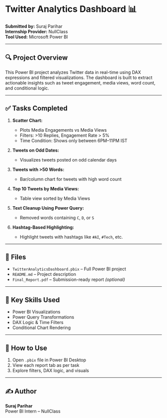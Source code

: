 # Twitter Analytics Dashboard 📊

**Submitted by:** Suraj Parihar  
**Internship Provider:** NullClass  
**Tool Used:** Microsoft Power BI

---

## 🔍 Project Overview

This Power BI project analyzes Twitter data in real-time using DAX expressions and filtered visualizations. The dashboard is built to extract actionable insights such as tweet engagement, media views, word count, and conditional logic.

---

## ✅ Tasks Completed

1. **Scatter Chart:**  
   - Plots Media Engagements vs Media Views  
   - Filters: >10 Replies, Engagement Rate > 5%  
   - Time Condition: Shows only between 6PM–11PM IST  

2. **Tweets on Odd Dates:**  
   - Visualizes tweets posted on odd calendar days

3. **Tweets with >50 Words:**  
   - Bar/column chart for tweets with high word count

4. **Top 10 Tweets by Media Views:**  
   - Table view sorted by Media Views

5. **Text Cleanup Using Power Query:**  
   - Removed words containing `C`, `D`, or `S`

6. **Hashtag-Based Highlighting:**  
   - Highlight tweets with hashtags like `#AI`, `#Tech`, etc.

---

## 📁 Files

- `TwitterAnalyticsDashboard.pbix` – Full Power BI project
- `README.md` – Project description
- `Final_Report.pdf` – Submission-ready report *(optional)*

---

## 🧠 Key Skills Used

- Power BI Visualizations  
- Power Query Transformations  
- DAX Logic & Time Filters  
- Conditional Chart Rendering


---

## 📌 How to Use

1. Open `.pbix` file in Power BI Desktop  
2. View each report tab as per task  
3. Explore filters, DAX logic, and visuals  

---

## ✍️ Author

**Suraj Parihar**  
Power BI Intern – NullClass  

